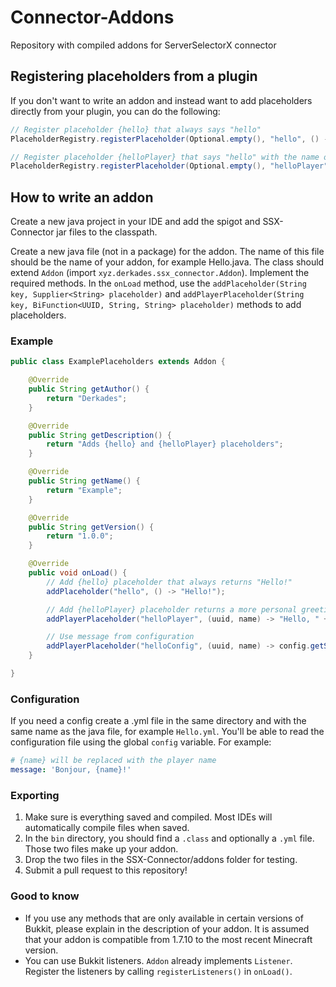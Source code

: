# Connector-Addons

Repository with compiled addons for ServerSelectorX connector

## Registering placeholders from a plugin

If you don't want to write an addon and instead want to add placeholders directly from your plugin, you can do the following:

```java
// Register placeholder {hello} that always says "hello"
PlaceholderRegistry.registerPlaceholder(Optional.empty(), "hello", () -> "hello");

// Register placeholder {helloPlayer} that says "hello" with the name of the player
PlaceholderRegistry.registerPlaceholder(Optional.empty(), "helloPlayer", (uuid, name) -> "Hello, " + name);
```

## How to write an addon

Create a new java project in your IDE and add the spigot and SSX-Connector jar files to the classpath.

Create a new java file (not in a package) for the addon. The name of this file should be the name of your addon, for example Hello.java. The class should extend `Addon` (import `xyz.derkades.ssx_connector.Addon`). Implement the required methods. In the `onLoad` method, use the `addPlaceholder(String key, Supplier<String> placeholder)` and `addPlayerPlaceholder(String key, BiFunction<UUID, String, String> placeholder)` methods to add placeholders.

### Example

```java
public class ExamplePlaceholders extends Addon {

    @Override
    public String getAuthor() {
        return "Derkades";
    }

    @Override
    public String getDescription() {
        return "Adds {hello} and {helloPlayer} placeholders";
    }

    @Override
    public String getName() {
        return "Example";
    }

    @Override
    public String getVersion() {
        return "1.0.0";
    }

    @Override
    public void onLoad() {
        // Add {hello} placeholder that always returns "Hello!"
        addPlaceholder("hello", () -> "Hello!");

        // Add {helloPlayer} placeholder returns a more personal greeting
        addPlayerPlaceholder("helloPlayer", (uuid, name) -> "Hello, " + name + "!");

        // Use message from configuration
        addPlayerPlaceholder("helloConfig", (uuid, name) -> config.getString("message").replace("{name}", name));
    }

}
```

### Configuration

If you need a config create a .yml file in the same directory and with the same name as the java file, for example `Hello.yml`. You'll be able to read the configuration file using the global `config` variable.
For example:

```yaml
# {name} will be replaced with the player name
message: 'Bonjour, {name}!'
```

### Exporting

1. Make sure is everything saved and compiled. Most IDEs will automatically compile files when saved.
2. In the `bin` directory, you should find a `.class` and optionally a `.yml` file. Those two files make up your addon.
3. Drop the two files in the SSX-Connector/addons folder for testing.
4. Submit a pull request to this repository!

### Good to know

- If you use any methods that are only available in certain versions of Bukkit, please explain in the description of your addon. It is assumed that your addon is compatible from 1.7.10 to the most recent Minecraft version.
- You can use Bukkit listeners. `Addon` already implements `Listener`. Register the listeners by calling `registerListeners()` in `onLoad()`.
